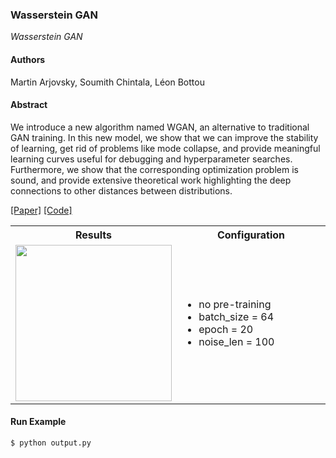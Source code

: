 
### Wasserstein GAN
_Wasserstein GAN_

#### Authors
Martin Arjovsky, Soumith Chintala, Léon Bottou

#### Abstract
We introduce a new algorithm named WGAN, an alternative to traditional GAN training. In this new model, we show that we can improve the stability of learning, get rid of problems like mode collapse, and provide meaningful learning curves useful for debugging and hyperparameter searches. Furthermore, we show that the corresponding optimization problem is sound, and provide extensive theoretical work highlighting the deep connections to other distances between distributions.

[[Paper]](https://arxiv.org/abs/1701.07875) [[Code]](model_builder.py)

<table>
  <tbody>
    <tr>
      <th>Results</th>
      <th>Configuration</th>
    </tr>
    <tr>
      <td><img src="" height="250"></td>
      <td width="50%">
        <ul>
          <li>no pre-training</li>
          <li>batch_size = 64</li>
          <li>epoch = 20</li>
          <li>noise_len = 100</li>
        </ul>
      </td>
    </tr>
  </tbody>
</table>






#### Run Example
```
$ python output.py
```
